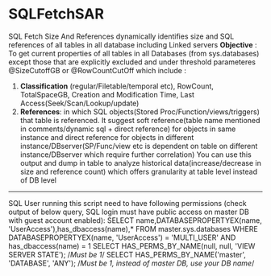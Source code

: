 # SQLFetchSAR
SQL Fetch Size And References dynamically identifies size and SQL references of all tables in all database including Linked servers 
**Objective** : To get current properties of all tables in all Databases (from sys.databases) except those that are explicitly excluded and under threshold parameteres @SizeCutoffGB or @RowCountCutOff
which include : 
1. **Classification** (regular/Filetable/temporal etc), RowCount, TotalSpaceGB, Creation and Modification Time, Last Access(Seek/Scan/Lookup/update)
2. **References**: in which SQL objects(Stored Proc/Function/views/triggers) that table is referenced. It suggest soft reference(table name mentioned in 
comments/dynamic sql + direct reference) for objects in same instance and direct reference for objects in different instance/DBserver(SP/Func/view etc
is dependent on table on different instance/DBserver which require further correlation) 
You can use this output and dump in table to analyze  historical data(increase/decrease in size and reference count) which offers granularity at table level instead of DB level
--------------------------------------------------------------------------------------------------------------------------------------------------------------------
SQL User running this script need to have following permissions (check output of below query, SQL login must have public access on master DB with guest account enabled): 
SELECT name,DATABASEPROPERTYEX(name, 'UserAccess'),has_dbaccess(name),* FROM master.sys.databases
WHERE DATABASEPROPERTYEX(name, 'UserAccess') = 'MULTI_USER' AND has_dbaccess(name) = 1
SELECT HAS_PERMS_BY_NAME(null, null, 'VIEW SERVER STATE');  /*Must be 1*/
SELECT HAS_PERMS_BY_NAME('master', 'DATABASE', 'ANY');  /*Must be 1, instead of master DB, use your DB name*/
